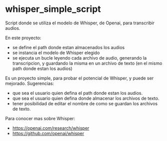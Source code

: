 # whisper_simple_script

Script donde se utiliza el modelo de Whisper, de Openai, para transcribir audios.

En este proyecto:
- se define el path donde estan almacenados los audios
- se instancia el modelo de Whisper elegido
- se ejecuta un bucle leyendo cada archivo de audio, generando la transcripcion, y guardando la misma en un archivo de texto (en el mismo path donde estan los audios)

Es un proyecto simple, para probar el potencial de Whisper, y puede ser mejorado.
Sugerencias:
- que sea el usuario quien defina el path donde estan los audios.
- que sea el usuario quien defina donde almacenar los archivos de texto.
- tener posibilidad de editar el nombre de como se guardan los archivos de texto.

Para conocer mas sobre Whisper:
- https://openai.com/research/whisper
- https://github.com/openai/whisper
